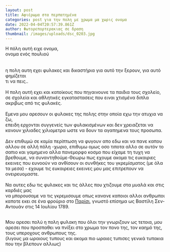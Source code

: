 ```yaml
---
layout: post
title: Αφιέρωμα στα περπατημένα
categories: post για την πολη με χρωμα μα χωρις ονομα
date: 2022-04-04T20:57:39.861Z
author: Φωτορεπορτερακιας σε δραση
thumbnail: /images/uploads/dsc_0203.jpg
---
```

Η πόλη αυτή ειχε ονομα, \
ονομα ενός πουλιού\
 \
\
η πολη αυτη εχει φυλακες και δικαστήρια για αυτό την ξερουν, για αυτό φημίζεται\
τι να πεις..\
\
Η πολη αυτή εχει και κατοίκους που πηγαινουνε τα παιδια τους σχολείο, σε σχολεία και αθλητικές εγκαταστασεις που ειναι χτισμένα διπλα ακριβως από τις φυλακές.\
\
Εμενα μου αρεσουν οι φυλακες της πολης στην οποία εχω την ατυχια να ζω, \
επειδη ερχονται συγγενείς των φυλακισμένων και δεν χρειαζεται να κανουν χιλιαδες χιλιομετρα ωστε να δουν τα αγαπημενα τους προσωπα.\
\
Δεν επιθυμώ σε καμία περίπτωση να φυγουν απο εδω και να πανε καπου αλλου σε αλλή πόλη -χωριο, επιθυμω ομως οσο τιποτα αλλο σε αυτόν το σαπιο και γαμημενο αλλα πανεμορφο κοσμο που είχαμε τη τυχη να βρεθουμε, να συναντηθούμε-Θεωρω πως εχουμε ακομα τις ευκαιριες εκεινες που ευνοούν να ανθίσουν οι συνθήκες του γκρεμίσματος (με όλα τα μεσα) - εχουμε τις ευκαιρειες εκεινες μου μας επιτρεπουν να ονειρευομαστε.\
 \
Να αυτες εδω τις φυλακες και τις άλλες που χτιζουμε στα μυαλά και στις καρδιές μας\
να μπορουσαμε να τις γκρεμισουμε οπως κανανε καποιοι αλλοι ανθρωποι καποτε εκει σε ένα φρούριο στο [Παρίσι](https://el.wikipedia.org/wiki/%CE%A0%CE%B1%CF%81%CE%AF%CF%83%CE%B9 "Παρίσι"), γνωστό επίσημα ως Βαστίλη Σεν-Αντουάν στις 14 Ιουλίου 1789.

\
Μου αρεσει πολύ η πολη φυλακη που όλοι την γνωριζουν ως τετοια, μου αρεσει που προσπαθει να πνίξει στο χρωμα τον πονο της, τον καημό της, τους υπεροχους ανθρωπους της.\
(λιγους μα ωραιους τυπους και ακομα πιο ωραιες τυπισες γενικά τυπακια που την βλεπουν αλλιως)